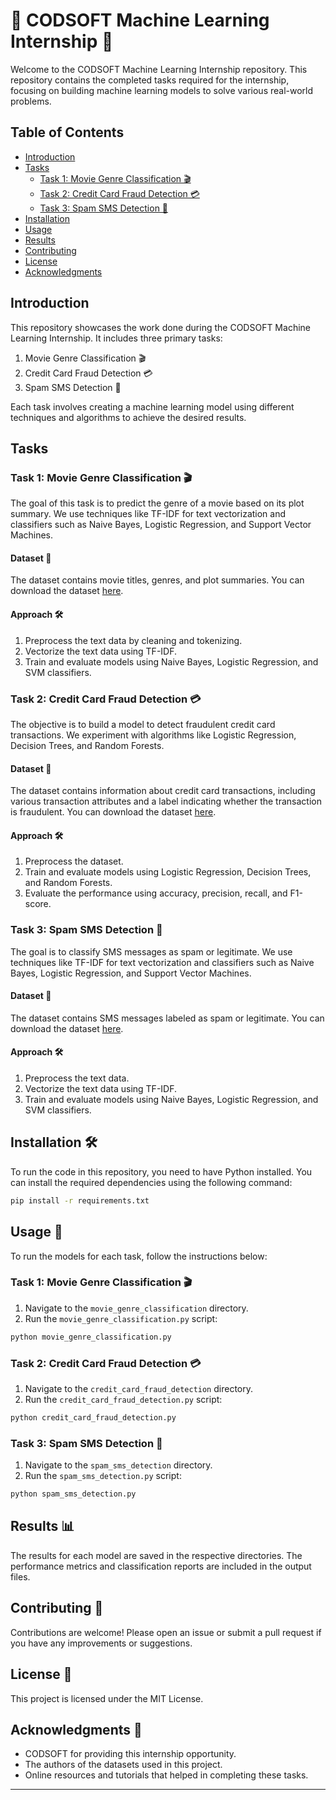 

# 🌟 CODSOFT Machine Learning Internship 🌟

Welcome to the CODSOFT Machine Learning Internship repository. This repository contains the completed tasks required for the internship, focusing on building machine learning models to solve various real-world problems.

## Table of Contents
- [Introduction](#introduction)
- [Tasks](#tasks)
  - [Task 1: Movie Genre Classification 🎬](#task-1-movie-genre-classification)
  - [Task 2: Credit Card Fraud Detection 💳](#task-2-credit-card-fraud-detection)
  - [Task 3: Spam SMS Detection 📱](#task-3-spam-sms-detection)
- [Installation](#installation)
- [Usage](#usage)
- [Results](#results)
- [Contributing](#contributing)
- [License](#license)
- [Acknowledgments](#acknowledgments)

## Introduction
This repository showcases the work done during the CODSOFT Machine Learning Internship. It includes three primary tasks:
1. Movie Genre Classification 🎬
2. Credit Card Fraud Detection 💳
3. Spam SMS Detection 📱

Each task involves creating a machine learning model using different techniques and algorithms to achieve the desired results.

## Tasks

### Task 1: Movie Genre Classification 🎬
The goal of this task is to predict the genre of a movie based on its plot summary. We use techniques like TF-IDF for text vectorization and classifiers such as Naive Bayes, Logistic Regression, and Support Vector Machines.

#### Dataset 📂
The dataset contains movie titles, genres, and plot summaries. You can download the dataset [here](https://www.kaggle.com/datasets/hijest/genre-classification-dataset-imdb).

#### Approach 🛠️
1. Preprocess the text data by cleaning and tokenizing.
2. Vectorize the text data using TF-IDF.
3. Train and evaluate models using Naive Bayes, Logistic Regression, and SVM classifiers.

### Task 2: Credit Card Fraud Detection 💳
The objective is to build a model to detect fraudulent credit card transactions. We experiment with algorithms like Logistic Regression, Decision Trees, and Random Forests.

#### Dataset 📂
The dataset contains information about credit card transactions, including various transaction attributes and a label indicating whether the transaction is fraudulent. You can download the dataset [here](https://www.kaggle.com/datasets/kartik2112/fraud-detection).

#### Approach 🛠️
1. Preprocess the dataset.
2. Train and evaluate models using Logistic Regression, Decision Trees, and Random Forests.
3. Evaluate the performance using accuracy, precision, recall, and F1-score.

### Task 3: Spam SMS Detection 📱
The goal is to classify SMS messages as spam or legitimate. We use techniques like TF-IDF for text vectorization and classifiers such as Naive Bayes, Logistic Regression, and Support Vector Machines.

#### Dataset 📂
The dataset contains SMS messages labeled as spam or legitimate. You can download the dataset [here](https://www.kaggle.com/datasets/uciml/sms-spam-collection-dataset).

#### Approach 🛠️
1. Preprocess the text data.
2. Vectorize the text data using TF-IDF.
3. Train and evaluate models using Naive Bayes, Logistic Regression, and SVM classifiers.

## Installation 🛠️
To run the code in this repository, you need to have Python installed. You can install the required dependencies using the following command:

```bash
pip install -r requirements.txt
```

## Usage 🚀
To run the models for each task, follow the instructions below:

### Task 1: Movie Genre Classification 🎬
1. Navigate to the `movie_genre_classification` directory.
2. Run the `movie_genre_classification.py` script:

```bash
python movie_genre_classification.py
```

### Task 2: Credit Card Fraud Detection 💳
1. Navigate to the `credit_card_fraud_detection` directory.
2. Run the `credit_card_fraud_detection.py` script:

```bash
python credit_card_fraud_detection.py
```

### Task 3: Spam SMS Detection 📱
1. Navigate to the `spam_sms_detection` directory.
2. Run the `spam_sms_detection.py` script:

```bash
python spam_sms_detection.py
```

## Results 📊
The results for each model are saved in the respective directories. The performance metrics and classification reports are included in the output files.

## Contributing 🤝
Contributions are welcome! Please open an issue or submit a pull request if you have any improvements or suggestions.

## License 📄
This project is licensed under the MIT License.

## Acknowledgments 🙏
- CODSOFT for providing this internship opportunity.
- The authors of the datasets used in this project.
- Online resources and tutorials that helped in completing these tasks.

---
